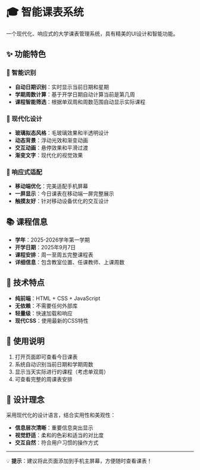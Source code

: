 # 🎓 智能课表系统

一个现代化、响应式的大学课表管理系统，具有精美的UI设计和智能功能。

## ✨ 功能特色

### 🎯 智能识别
- **自动日期识别**：实时显示当前日期和星期
- **学期周数计算**：基于开学日期自动计算当前是第几周
- **课程智能筛选**：根据单双周和周数范围自动显示实际课程

### 🎨 现代化设计
- **玻璃拟态风格**：毛玻璃效果和半透明设计
- **动态背景**：浮动光效和渐变动画
- **交互动画**：悬停效果和平滑过渡
- **渐变文字**：现代化的视觉效果

### 📱 响应式适配
- **移动端优化**：完美适配手机屏幕
- **一屏显示**：今日课表在移动端一屏完整展示
- **触摸友好**：针对移动设备优化的交互设计

## 📚 课程信息

- **学年**：2025-2026学年第一学期
- **开学日期**：2025年9月7日
- **课程安排**：周一至周五完整课程表
- **详细信息**：包含教室位置、任课教师、上课周数

## 🚀 技术特点

- **纯前端**：HTML + CSS + JavaScript
- **无依赖**：不需要任何外部库
- **轻量级**：快速加载和响应
- **现代CSS**：使用最新的CSS特性

## 📖 使用说明

1. 打开页面即可查看今日课表
2. 系统自动识别当前日期和学期周数
3. 显示当天实际进行的课程（考虑单双周）
4. 可查看完整的周课表安排

## 🎯 设计理念

采用现代化的设计语言，结合实用性和美观性：
- **信息层次清晰**：重要信息突出显示
- **视觉舒适**：柔和的色彩和适当的对比度
- **交互自然**：符合用户习惯的操作方式

---

💡 **提示**：建议将此页面添加到手机主屏幕，方便随时查看课表！